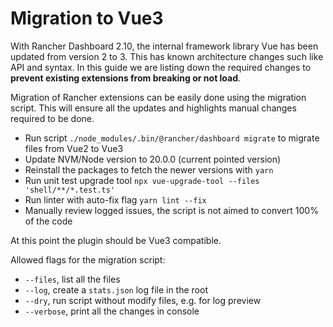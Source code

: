 # Migration to Vue3

With Rancher Dashboard 2.10, the internal framework library Vue has been updated from version 2 to 3. This has known architecture changes such like API and syntax. In this guide we are listing down the required changes to **prevent existing extensions from breaking or not load**.

Migration of Rancher extensions can be easily done using the migration script. This will ensure all the updates and highlights manual changes required to be done.

- Run script `./node_modules/.bin/@rancher/dashboard migrate` to migrate files from Vue2 to Vue3
- Update NVM/Node version to 20.0.0 (current pointed version)
- Reinstall the packages to fetch the newer versions with `yarn`
- Run unit test upgrade tool `npx vue-upgrade-tool --files 'shell/**/*.test.ts'`
- Run linter with auto-fix flag `yarn lint --fix`
- Manually review logged issues, the script is not aimed to convert 100% of the code

At this point the plugin should be Vue3 compatible.

Allowed flags for the migration script:

- `--files`, list all the files
- `--log`, create a `stats.json` log file in the root
- `--dry`, run script without modify files, e.g. for log preview
- `--verbose`, print all the changes in console

